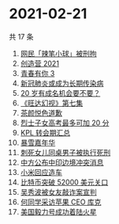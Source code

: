 # 2021-02-21

共 17 条

<!-- BEGIN -->
<!-- 最后更新时间 Sun Feb 21 2021 23:03:56 GMT+0800 (CST) -->

1. [网民「辣笔小球」被刑拘](https://www.zhihu.com/search?q=辣笔小球)
2. [创造营 2021](https://www.zhihu.com/search?q=创造营2021)
3. [青春有你 3](https://www.zhihu.com/search?q=青春有你3)
4. [新冠肺炎或成为长期传染病](https://www.zhihu.com/search?q=新冠肺炎)
5. [20 岁有成名机会要不要？](https://www.zhihu.com/search?q=奇葩说)
6. [《旺达幻视》第七集](https://www.zhihu.com/search?q=旺达幻视)
7. [茶颜悦色道歉](https://www.zhihu.com/search?q=茶颜悦色道歉)
8. [烈士子女高考最多可加 20 分](https://www.zhihu.com/search?q=高考加分)
9. [KPL 转会期汇总](https://www.zhihu.com/search?q=kpl)
10. [暴雪嘉年华](https://www.zhihu.com/search?q=暴雪嘉年华)
11. [刺死女儿同桌男子被执行死刑](https://www.zhihu.com/search?q=刺死女儿同桌)
12. [中方公布中印边境冲突消息](https://www.zhihu.com/search?q=加勒万河谷冲突事件)
13. [小米回应造车](https://www.zhihu.com/search?q=小米造车)
14. [比特币突破 52000 美元关口](https://www.zhihu.com/search?q=比特币)
15. [吴秀波被女友敲诈案宣判](https://www.zhihu.com/search?q=吴秀波)
16. [何同学采访苹果 CEO 库克](https://www.zhihu.com/search?q=何同学采访库克)
17. [美国毅力号成功着陆火星](https://www.zhihu.com/search?q=毅力号)

<!-- END -->
